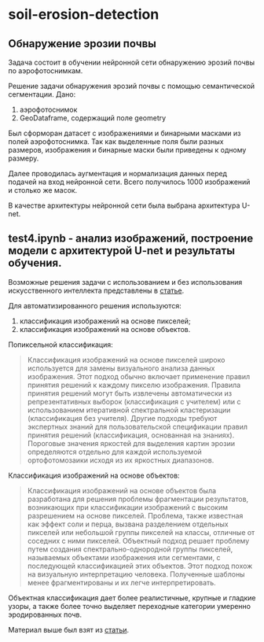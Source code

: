 # soil-erosion-detection
## Обнаружение эрозии почвы

Задача состоит в обучении нейронной сети обнаружению эрозий почвы по аэрофотоснимкам. 

Решение задачи обнаружения эрозий почвы с помощью семантической сегментации.
Дано: 
1. аэрофотоснимок 
2. GeoDataframe, содержащий поле geometry

Был сформоран датасет с изображениями и бинарными масками из полей аэрофотоснимка.
Так как выделенные поля были разных размеров, изображения и бинарные маски были приведены к одному размеру. 

Далее проводилась аугментация и нормализация данных перед подачей на вход нейронной сети. Всего получилось 1000 изображений и столько же масок.

В качестве архитектуры нейронной сети была выбрана архитектура U-net.

test4.ipynb - анализ изображений, построение модели с архитектурой U-net и результаты обучения.
------
Возможные решения задачи с использованием и без использования искусственного интеллекта представлены в [статье](https://www.mdpi.com/2072-4292/12/24/4047). 

Для автоматизированного решения используются:
1. классификация изображений на основе пикселей;
2. классификация изображений на основе объектов.

Попиксельной классификация:
> Классификация изображений на основе пикселей широко используется для замены визуального анализа данных изображения. Этот подход обычно включает применение правил принятия решений к каждому пикселю изображения. Правила принятия решений могут быть извлечены автоматически из репрезентативных выборок (классификация с учителем) или с использованием итеративной спектральной кластеризации (классификация без учителя). Другие подходы требуют экспертных знаний для пользовательской спецификации правил принятия решений (классификация, основанная на знаниях). Пороговые значения яркостей для выделения картин эрозии определяются отдельно для каждой используемой ортофотомозаики исходя из их яркостных диапазонов.

Классификация изображений на основе объектов:
> Классификация изображений на основе объектов была разработана для решения проблемы фрагментации результатов, возникающих при классификации изображений с высоким разрешением на основе пикселей. Проблема, также известная как эффект соли и перца, вызвана разделением отдельных пикселей или небольшой группы пикселей на классы, отличные от соседних с ними пикселей. Объектный подход решает проблему путем создания спектрально-однородной группы пикселей, называемых объектами изображения или сегментами, с последующей классификацией этих объектов. Этот подход похож на визуальную интерпретацию человека. Полученные шаблоны менее фрагментированы и их легче интерпретировать.

Объектная классификация дает более реалистичные, крупные и гладкие узоры, а также более точно выделяет переходные категории умеренно эродированных почв.

Материал выше был взят из [статьи](https://www.mdpi.com/2072-4292/12/24/4047). 
